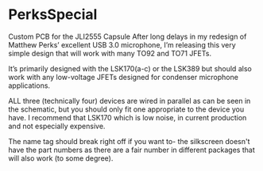 # PerksSpecial
Custom PCB for the JLI2555 Capsule 
After long delays in my redesign of Matthew Perks’ excellent USB 3.0 microphone, I’m releasing this very simple design that will work with many TO92 and TO71 JFETs.

It’s primarily designed with the LSK170(a-c) or the LSK389 but should also work with any low-voltage JFETs designed for condenser microphone applications.

ALL three (technically four) devices are wired in parallel as can be seen in the schematic, but you should only fit one appropriate to the device you have. I recommend that LSK170 which is low noise, in current production and not especially expensive.

The name tag should break right off if you want to- the silkscreen doesn't have the part numbers as there are a fair number in different packages that will also work (to some degree). 
